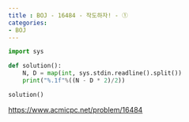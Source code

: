```yaml
---
title : BOJ - 16484 - 작도하자! - ①
categories:
- BOJ
---
```


```python
import sys

def solution():
    N, D = map(int, sys.stdin.readline().split())
    print("%.1f"%((N - D * 2)/2))

solution()
```

https://www.acmicpc.net/problem/16484
